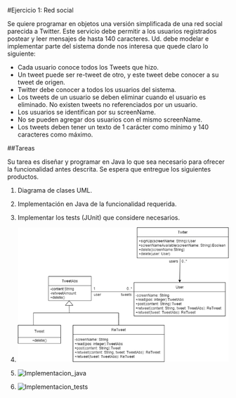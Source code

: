 #Ejercicio 1: Red social

Se quiere programar en objetos una versión simplificada de una red social parecida a Twitter. Este servicio debe permitir a los usuarios registrados postear y leer mensajes de hasta 140 caracteres. Ud. debe modelar e implementar parte del sistema donde nos interesa que quede claro lo siguiente:

- Cada usuario conoce todos los Tweets que hizo.
- Un tweet puede ser re-tweet de otro, y este tweet debe conocer a su tweet de origen.
- Twitter debe conocer a todos los usuarios del sistema.
- Los tweets de un usuario se deben eliminar cuando el usuario es eliminado. No existen tweets no referenciados por un usuario.
- Los usuarios se identifican por su screenName.
- No se pueden agregar dos usuarios con el mismo screenName.
- Los tweets deben tener un texto de 1 carácter como mínimo y 140 caracteres como máximo.

##Tareas

Su tarea es diseñar y programar en Java lo que sea necesario para ofrecer la funcionalidad antes descrita. Se espera que entregue los siguientes productos.

1. Diagrama de clases UML.
2. Implementación en Java de la funcionalidad requerida.
3. Implementar los tests (JUnit) que considere necesarios.

1. ![UML_twitter](/TwitterLikeUML.png)
2. ![Implementacion_java](/main/java/ar/edu/unlp/info/oo2/practica1_ejercicio1/)
3. ![Implementacion_tests](/test/java/ar/edu/unlp/info/oo2/practica1_ejercicio1/)
